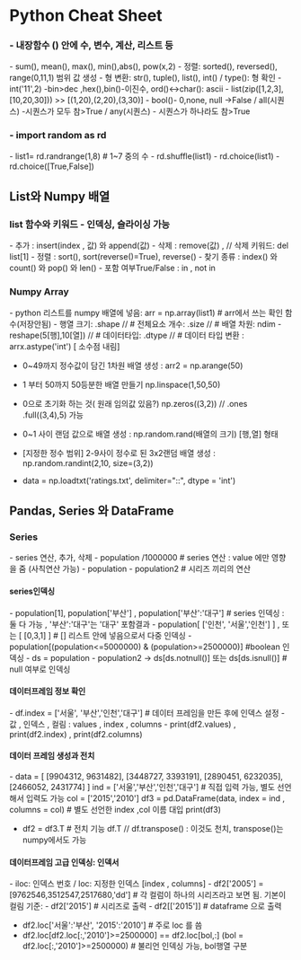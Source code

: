 # Python Cheat Sheet
<h3>- 내장함수 () 안에 수, 변수, 계산, 리스트 등</h3>
  - sum(), mean(), max(), min(),abs(), pow(x,2)
  - 정렬: sorted(), reversed(), range(0,11,1) 범위 값 생성
  - 형 변환:  str(), tuple(), list(), int()  / type(): 형 확인
  	- int('11',2) -bin>dec ,hex(),bin()-이진수, ord()<->char(): ascii 
	- list(zip([1,2,3],[10,20,30])) >> [(1,20),(2,20),(3,30)]
  - bool()- 0,none, null ->False / all(시퀀스) -시퀀스가 모두 참>True / any(시퀀스) - 시퀀스가 하나라도 참>True
<br/>
<h3>- import random as rd</h3>
  - list1= rd.randrange(1,8)  # 1~7 중의 수
  - rd.shuffle(list1)
  - rd.choice(list1)
  - rd.choice([True,False])
 
<h2>List와 Numpy 배열</h2>
<h3>list 함수와 키워드 - 인덱싱, 슬라이싱 가능</h3>
  - 추가 : insert(index , 값) 와 append(값) 
  - 삭제 : remove(값) , // 삭제 키워드: del list[1]
  - 정렬 : sort(), sort(reverse()=True), reverse()
  - 찾기 종류 : index() 와 count() 와 pop() 와 len()
  - 포함 여부True/False : in ,  not in 

<h3>Numpy Array</h3>
  - python 리스트를 numpy 배열에 넣음:   arr = np.array(list1)  # arr에서 쓰는 확인 함수(저장안됨)
  - 행열 크기: .shape    //  # 전체요소 개수: .size   // # 배열 차원: ndim     
  - reshape(5[행],10[열])    // # 데이터타입: .dtype    // # 데이터 타입 변환 : arrx.astype('int')   [ 소수점 내림]

  - 0~49까지 정수값이 담긴 1차원 배열 생성 :  arr2 = np.arange(50)
  - 1 부터 50까지 50등분한 배열 만들기 np.linspace(1,50,50)
  - 0으로 초기화 하는 것( 원래 임의값 있음?) np.zeros((3,2))  // .ones  .full((3,4),5) 가능
  - 0~1 사이 랜덤 값으로 배열 생성 :  np.random.rand(배열의 크기) [행,열] 형태 
  - [지정한 정수 범위] 2-9사이 정수로 된 3x2랜덤 배열 생성 : np.random.randint(2,10, size=(3,2))

- data = np.loadtxt('ratings.txt', delimiter="::", dtype = 'int')

<h2>Pandas, Series 와 DataFrame</h2>
<h3>Series </h3>
  - series 연산,  추가,  삭제
  - population /1000000         # series 연산 : value 에만 영향을 줌 (사칙연산 가능)
  - population - population2         # 시리즈 끼리의 연산 

<h4>series인덱싱</h4>
  - population[1],  population['부산'] ,  population['부산':'대구']     # series 인덱싱  : 둘 다 가능  , '부산':'대구'는 '대구' 포함결과
  - population[ ['인천', '서울','인천'] ]  , 또는 [ [0,3,1] ]      #  []  리스트 안에 넣음으로서 다중 인덱싱 
  - population[(population<=5000000) & (population>=2500000)]      #boolean 인덱싱
  - ds = population - population2  ->   ds[ds.notnull()]   또는 ds[ds.isnull()]        # null 여부로 인덱싱  

<h4>데이터프레임 정보 확인 </h4>
  - df.index = ['서울', '부산','인천','대구']          # 데이터 프레임을 만든 후에 인덱스 설정
  - 값 , 인덱스 , 컬림  : values , index , columns
  - print(df2.values) , print(df2.index) ,  print(df2.columns) 
	
<h4>데이터 프레임 생성과 전치</h4>
  - data = [ 
    	[9904312, 9631482],
	[3448727, 3393191],
    	[2890451, 6232035],
    	[2466052, 2431774]
	]
	ind = ['서울','부산','인천','대구']      # 직접 입력 가능, 별도 선언 해서 입력도 가능 
	col = ['2015','2010']        
	df3 = pd.DataFrame(data,  index = ind ,  columns = col)       # 별도 선언한 index ,col 이름 대입
	print(df3)

  - df2 = df3.T        # 전치 기능 df.T  // df.transpose() : 이것도 천치, transpose()는 numpy에서도 가능

<h4>데이터프레임 고급 인덱싱: 인덱서</h4>    
  - iloc: 인덱스 번호 / loc: 지정한 인덱스   [index , columns]
  - df2['2005'] = [9762546,3512547,2517680,'dd']          # 각 컬럼이 하나의 시리즈라고 보면 됨. 기본이 컬림 기준:
  - df2['2015']         # 시리즈로 출력
  - df2[['2015']]         # dataframe 으로 출력

  - df2.loc['서울':'부산', '2015':'2010']        # 주로 loc 를 씀
  - df2.loc[df2.loc[:,'2010']>=2500000]     == df2.loc[bol,:]   (bol = df2.loc[:,'2010']>=2500000)   # 불리언 인덱싱 가능, bol행열 구분
